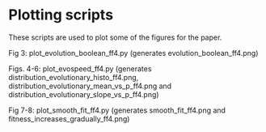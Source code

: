 # Plotting scripts

These scripts are used to plot some of the figures for the paper.

Fig 3: plot_evolution_boolean_ff4.py (generates
evolution_boolean_ff4.png)

Figs. 4-6: plot_evospeed_ff4.py (generates
distribution_evolutionary_histo_ff4.png,
distribution_evolutionary_mean_vs_p_ff4.png and
distribution_evolutionary_slope_vs_p_ff4.png)

Fig 7-8: plot_smooth_fit_ff4.py (generates smooth_fit_ff4.png and
fitness_increases_gradually_ff4.png)
